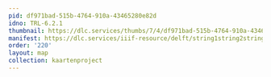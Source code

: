 ```yaml
---
pid: df971bad-515b-4764-910a-43465280e82d
idno: TRL-6.2.1
thumbnail: https://dlc.services/thumbs/7/4/df971bad-515b-4764-910a-43465280e82d/full/400,339/0/default.jpg
manifest: https://dlc.services/iiif-resource/delft/string1string2string3/kaartenproject-2007/TRL-6.2.1
order: '220'
layout: map
collection: kaartenproject
---
```

